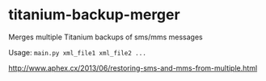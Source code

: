 titanium-backup-merger
======================

Merges multiple Titanium backups of sms/mms messages

Usage: `main.py xml_file1 xml_file2 ...`

http://www.aphex.cx/2013/06/restoring-sms-and-mms-from-multiple.html
